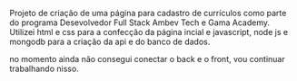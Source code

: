 Projeto de criação de uma página para cadastro de currículos como parte do programa Desevolvedor Full Stack Ambev Tech e Gama Academy.
Utilizei html e css para a confecção da página incial e javascript, node js e mongodb para a criação da api e do banco de dados.

no momento ainda não consegui conectar o back e o front, vou continuar trabalhando nisso.